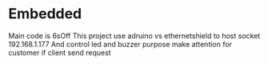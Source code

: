 # Embedded
Main code is 6sOff
This project use adruino vs ethernetshield to host socket 192.168.1.177
And control led and buzzer purpose make attention for customer if client send request
